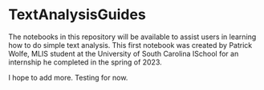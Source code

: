 # TextAnalysisGuides
The notebooks in this repository will be available to assist users in learning how to do simple text analysis.  This first notebook was created by Patrick Wolfe, MLIS student at the University of South Carolina ISchool for an internship he completed in the spring of 2023.

I hope to add more.  Testing for now.
